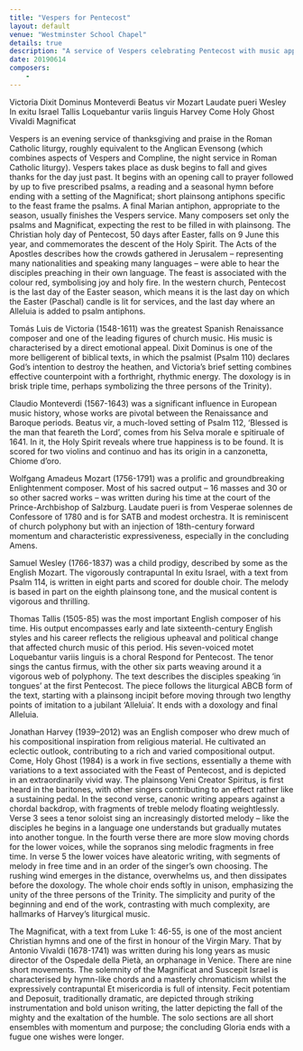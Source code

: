 ```yaml
---
title: "Vespers for Pentecost"
layout: default
venue: "Westminster School Chapel"
details: true
description: "A service of Vespers celebrating Pentecost with music appropriate to the feast of the Holy Spirit."
date: 20190614
composers:
    - 
---
```


Victoria                Dixit Dominus
Monteverdi         Beatus vir
Mozart                 Laudate pueri
Wesley                 In exitu Israel
Tallis                     Loquebantur variis linguis
Harvey                 Come Holy Ghost
Vivaldi                  Magnificat

Vespers is an evening service of thanksgiving and praise in the Roman Catholic liturgy, roughly equivalent to the Anglican Evensong (which combines aspects of Vespers and Compline, the night service in Roman Catholic liturgy). Vespers takes place as dusk begins to fall and gives thanks for the day just past.  It begins with an opening call to prayer followed by up to five prescribed psalms, a reading and a seasonal hymn before ending with a setting of the Magnificat; short plainsong antiphons specific to the feast frame the psalms. A final Marian antiphon, appropriate to the season, usually finishes the Vespers service. Many composers set only the psalms and Magnificat, expecting the rest to be filled in with plainsong.  The Christian holy day of Pentecost, 50 days after Easter, falls on 9 June this year, and commemorates the descent of the Holy Spirit.  The Acts of the Apostles describes how the crowds gathered in Jerusalem – representing many nationalities and speaking many languages – were able to hear the disciples preaching in their own language.  The feast is associated with the colour red, symbolising joy and holy fire.  In the western church, Pentecost is the last day of the Easter season, which means it is the last day on which the Easter (Paschal) candle is lit for services, and the last day where an Alleluia is added to psalm antiphons.

Tomás Luis de Victoria (1548-1611) was the greatest Spanish Renaissance composer and one of the leading figures of church music. His music is characterised by a direct emotional appeal. Dixit Dominus is one of the more belligerent of biblical texts, in which the psalmist (Psalm 110) declares God’s intention to destroy the heathen, and Victoria’s brief setting combines effective counterpoint with a forthright, rhythmic energy. The doxology is in brisk triple time, perhaps symbolizing the three persons of the Trinity).

Claudio Monteverdi (1567-1643) was a significant influence in European music history, whose works are pivotal between the Renaissance and Baroque periods. Beatus vir, a much-loved setting of Psalm 112, ‘Blessed is the man that feareth the Lord’, comes from his Selva morale e spitiruale of 1641. In it, the Holy Spirit reveals where true happiness is to be found. It is scored for two violins and continuo and has its origin in a canzonetta, Chiome d’oro.

Wolfgang Amadeus Mozart (1756-1791) was a prolific and groundbreaking Enlightenment composer. Most of his sacred output – 16 masses and 30 or so other sacred works – was written during his time at the court of the Prince-Archbishop of Salzburg. Laudate pueri is from Vesperae solennes de Confessore of 1780 and is for SATB and modest orchestra. It is reminiscent of church polyphony but with an injection of 18th-century forward momentum and characteristic expressiveness, especially in the concluding Amens.

Samuel Wesley (1766-1837) was a child prodigy, described by some as the English Mozart. The vigorously contrapuntal In exitu Israel, with a text from Psalm 114, is written in eight parts and scored for double choir. The melody is based in part on the eighth plainsong tone, and the musical content is vigorous and thrilling.

Thomas Tallis (1505-85) was the most important English composer of his time. His output encompasses early and late sixteenth-century English styles and his career reflects the religious upheaval and political change that affected church music of this period. His seven-voiced motet Loquebantur variis linguis is a choral Respond for Pentecost. The tenor sings the cantus firmus, with the other six parts weaving around it a vigorous web of polyphony. The text describes the disciples speaking ‘in tongues’ at the first Pentecost. The piece follows the liturgical ABCB form of the text, starting with a plainsong incipit before moving through two lengthy points of imitation to a jubilant ‘Alleluia’. It ends with a doxology and final Alleluia.

Jonathan Harvey (1939–2012) was an English composer who drew much of his compositional inspiration from religious material. He cultivated an eclectic outlook, contributing to a rich and varied compositional output. Come, Holy Ghost (1984) is a work in five sections, essentially a theme with variations to a text associated with the Feast of Pentecost, and is depicted in an extraordinarily vivid way. The plainsong Veni Creator Spiritus, is first heard in the baritones, with other singers contributing to an effect rather like a sustaining pedal. In the second verse, canonic writing appears against a chordal backdrop, with fragments of treble melody floating weightlessly. Verse 3 sees a tenor soloist sing an increasingly distorted melody – like the disciples he begins in a language one understands but gradually mutates into another tongue. In the fourth verse there are more slow moving chords for the lower voices, while the sopranos sing melodic fragments in free time. In verse 5 the lower voices have aleatoric writing, with segments of melody in free time and in an order of the singer’s own choosing. The rushing wind emerges in the distance, overwhelms us, and then dissipates before the doxology. The whole choir ends softly in unison, emphasizing the unity of the three persons of the Trinity. The simplicity and purity of the beginning and end of the work, contrasting with much complexity, are hallmarks of Harvey’s liturgical music.

The Magnificat, with a text from Luke 1: 46-55, is one of the most ancient Christian hymns and one of the first in honour of the Virgin Mary. That by Antonio Vivaldi (1678-1741) was written during his long years as music director of the Ospedale della Pietà, an orphanage in Venice. There are nine short movements. The solemnity of the Magnificat and Suscepit Israel is characterised by hymn-like chords and a masterly chromaticism whilst the expressively contrapuntal Et misericordia is full of intensity. Fecit potentiam and Deposuit, traditionally dramatic, are depicted through striking instrumentation and bold unison writing, the latter depicting the fall of the mighty and the exaltation of the humble. The solo sections are all short ensembles with momentum and purpose; the concluding Gloria ends with a fugue one wishes were longer.